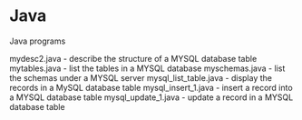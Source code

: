 # Java
Java programs

mydesc2.java - describe the structure of a MYSQL database table
mytables.java - list the tables in a MYSQL database
myschemas.java - list the schemas under a MYSQL server
mysql_list_table.java - display the records in a MySQL database table
mysql_insert_1.java - insert a record into a MYSQL database table
mysql_update_1.java - update a record in a MYSQL database table

